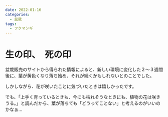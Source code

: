 ```yaml
---
date: 2022-01-16
categories:
  - 盆栽
tags:
  - フクマンギ
---
```

# 生の印、　死の印

盆栽販売のサイトから得られた情報によると、新しい環境に変化した２～３週間後に、葉が黄色くなり落ち始め、それが続くかもしれないとのことでした。

しかしながら、花が咲いたことに気づいたときは嬉しかったです。

<imgur src="https://i.imgur.com/2mi1Nwa.png" title="フクマンギの花と落ちている葉" alt="フクマンギの花と落ちている葉" />

でも、「上手く育っているときも、今にも枯れそうなときにも、植物の花は咲きうる。」と読んだから、葉が落ちても「どうってことない」と考えるのがいいのかなぁ…

